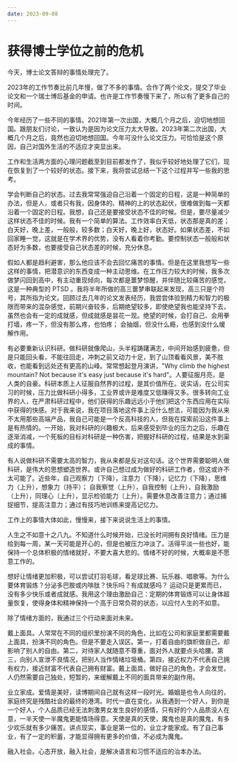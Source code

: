 ```yaml
---
date: 2023-09-08
---
```


# 获得博士学位之前的危机

今天，博士论文答辩的事情处理完了。

2023年的工作节奏比前几年慢，做了不多的事情。合作了两个论文，提交了毕业论文和一个瑞士博后基金的申请。也许是工作节奏慢下来了，所以有了更多自己的时间。

今年经历了一些不同的事情。2021年第一次出国，大概几个月之后，迫切地想回国。跟朋友们讨论，一致认为是因为论文压力太大导致。2023年第二次出国，大概几个月之后，竟然也迫切地想回国。今年可没什么论文压力。可恰恰是这个原因，自己对国外生活的不适应才突显出来。

工作和生活两方面的心理问题截至到目前都发作了，我似乎较好地处理了它们，现在恢复到了一个较好的状态。接下来，我将尝试总结一下这个过程并写一些我的思考。

学会判断自己的状态。过去我常常强迫自己沿着一个固定的日程，这是一种简单的办法，但是人，或者只有我，因身体的、精神的上的状态起伏，很难做到每一天都沿着一个固定的日程。我想，自己还是要接受状态不佳的时候。但是，要尽量减少这样状态不佳的时候。我有一个简单的算法。工作效率白天低，状态那是真的差；白天好，晚上差，一般般，较多数；白天好，晚上好，状态好。如果状态差，不如回家睡一觉，这就是在学术界的优势，没有人看着你考勤。要控制状态一般般和状态好为多数，也要接受自己状态差的时候，充分休息。

假如人都是趋利避害，那么他应该不会去回忆痛苦的事情。但是在这里我想写一些这样的事情，把潜意识的东西变成一种主动思维。在工作压力较大的时候，我多次做梦闪回到高中，有主动重现倾向，每次都是噩梦惊醒，并伴随比较痛苦的感觉，这是一种典型的 PTSD 。我将半年所做的高三噩梦串联起来发现，高三只是个符号，其所指为论文。回顾过去几年的论文发表经历，我尝尝体验到精力和智力的极限而带来的混杂感觉，前期兴奋较多，后期绝望较多，即使绝望我也能坚持下去，虽然也会有一定的成就感，但成就感是昙花一现。绝望的时候，会打自己、会用拳打墙，疼一下，但没有那么疼，也怕疼； 会抽烟，但没什么瘾，也感到没什么缓解作用。

有必要重新认识科研。做科研就像爬山，头半程踌躇满志，中间开始感到疲惫，但是只能回头看，不能往回走，冲刺之前又动力十足，到了山顶看看风景，美不胜收，也能看到远处还有更高的山峰。常常想起登月演讲，"Why climb the highest mountain? Not because it's easy just because it's hard"。人要征服月亮，是人类的自豪。科研本质上人征服自然界的过程，是其价值所在。说实话，在公司实习的时候，压力比做科研小得多，工业界或许是难度又低赚得又多。很多转向工业界的人，在严肃科研过程中，他们获得的乐趣远远小于他们把这个东西应用在实际中获得的快感。对于我来说，我在项目落地这件事上没什么想法，可能因为我从来不太用那些高端产品，我自己可能是一个反高科技的人，但我在探索前沿这件事上是有热情的。一开始，我对科研的兴趣极大，后来感受到毕业的压力之后，乐趣在逐渐消减，一个死板的目标对科研是一种伤害，把握好科研的过程，结果是水到渠成的事情。

有人说做科研不需要太高的智力，我从来都是反对这句话。这个世界需要聪明人做科研，是伟大的思想塑造世界。或许自己想过成为做好的科研工作者，但这或许不太可能了。近些年，自己观察力（下降），注意力（下降），记忆力（下降），思维力（上升），想象力（持平）； 自我察觉（上升），自我控制（上升），自我激励（上升），同理心（上升），显示检验能力（上升）。需要休息改善注意力；通过捕捉细节，提高注意力；通过有技巧地训练来提高记忆力。

工作上的事情大体如此，慢慢来，接下来说说生活上的事情。

人生之不如意十之八九。不知道什么时候开始，已没长时间拥有良好情绪。压力是给到每一周，某一天可能是开心的，但是也被压力冲淡了。活得平淡一些也好，能保持一个总体积极的情绪就好，不要大喜大悲的。情绪不好的时候，大概率是不愿意工作的。

想好让情绪更加积极，可以尝试打羽毛球，看足球比赛、玩乐器、唱歌等。为什么要体育锻炼？分泌多巴胺或内啡肽？快乐吗？有成就感吗？ 运动只是更累而已，没有多少快乐或者成就感。我用这个理由激励自己：定期的体育锻炼可以让身体超量恢复，使得身体和精神保持一个高于日常负荷的状态，以应付人生的不如意。

除了情绪方面的，我通过三个行动来面对未来。

戴上面具。人常常在不同的组织里扮演不同的角色，比如在公司和家庭里都需要戴上面具，扮演不同的角色。但是不要走入误区。第一，打着自由的旗帜做自己，却影响了别人的自由。第二，对待家人就随意不尊重，面对外人就要点头哈腰。第三，向别人宣泄不良情况，把别人当作情绪垃圾桶。第四，接近权力不代表自己拥有权力，接近财富不代表自己拥有财富。戴上面具，做好自己的角色，才会发觉，人仍然需要自己独处，短暂的，来缓解戴上不同的面具带来的副作用。

业立家成。爱情是美好，读博期间自己就有这样一段时光。婚姻是也令人向往的，家庭终究是残酷社会的最终的港湾。时代一直在变化，从我遇到一个好人，到你是一个好人，个人品质已经无法刺激男女发生良好的感情，只有好的个人品质没人在意，一半天使一半魔鬼更能情场得意。天使是真的天使，魔鬼也是真的魔鬼，有多少欢乐就有多少痛苦。讲点现实，事业是第一位的，业立才能家成。有了自己事业，有了一定的积蓄，才能显得拥有更多的价值，不必成为魔鬼。

融入社会。心态开放，融入社会，是解决语言和习惯不适应的治本办法。